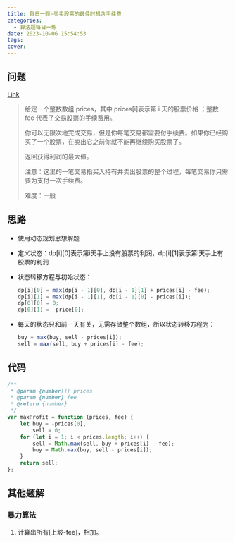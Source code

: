 ```yaml
---
title: 每日一题-买卖股票的最佳时机含手续费
categories:
  - 算法题每日一练
date: 2023-10-06 15:54:53
tags:
cover:
---
```


## 问题

[Link](https://leetcode.cn/problems/best-time-to-buy-and-sell-stock-with-transaction-fee)

> 给定一个整数数组 prices，其中 prices[i]表示第 i 天的股票价格 ；整数 fee 代表了交易股票的手续费用。
>
> 你可以无限次地完成交易，但是你每笔交易都需要付手续费。如果你已经购买了一个股票，在卖出它之前你就不能再继续购买股票了。
>
> 返回获得利润的最大值。
>
> 注意：这里的一笔交易指买入持有并卖出股票的整个过程，每笔交易你只需要为支付一次手续费。
>
> 难度：一般

## 思路

- 使用动态规划思想解题
- 定义状态：dp[i][0]表示第i天手上没有股票的利润，dp[i][1]表示第i天手上有股票的利润
- 状态转移方程与初始状态：

  ```js
  dp[i][0] = max(dp[i - 1][0], dp[i - 1][1] + prices[i] - fee);
  dp[i][1] = max(dp[i - 1][1], dp[i - 1][0] - prices[i]);
  dp[0][0] = 0;
  dp[0][1] = -price[0];
  ```

- 每天的状态只和前一天有关，无需存储整个数组，所以状态转移方程为：
  ```js
  buy = max(buy, sell - prices[i]);
  sell = max(sell, buy + prices[i] - fee);
  ```

## 代码

```js
/**
 * @param {number[]} prices
 * @param {number} fee
 * @return {number}
 */
var maxProfit = function (prices, fee) {
	let buy = -prices[0],
		sell = 0;
	for (let i = 1; i < prices.length; i++) {
		sell = Math.max(sell, buy + prices[i] - fee);
		buy = Math.max(buy, sell - prices[i]);
	}
	return sell;
};
```

## 其他题解

### 暴力算法

1. 计算出所有[上坡-fee]，相加。
